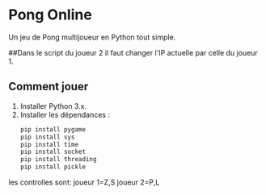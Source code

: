 # Pong Online
Un jeu de Pong multijoueur en Python tout simple.

##Dans le script du joueur 2 il faut changer l'IP actuelle par celle du joueur 1.

## Comment jouer
1. Installer Python 3.x.
2. Installer les dépendances :
   ```bash
   pip install pygame
   pip install sys
   pip install time
   pip install socket
   pip install threading
   pip install pickle

les controlles sont:
joueur 1=Z,S
joueur 2=P,L
